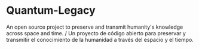 # Quantum-Legacy
An open source project to preserve and transmit humanity's knowledge across space and time. / Un proyecto de código abierto para preservar y transmitir el conocimiento de la humanidad a través del espacio y el tiempo.
